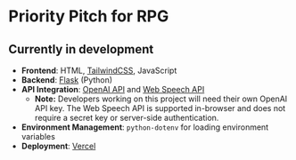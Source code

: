 # Priority Pitch for RPG
## Currently in development

- **Frontend**: HTML, [TailwindCSS](https://tailwindcss.com/), JavaScript
- **Backend**: [Flask](https://flask.palletsprojects.com/) (Python)
- **API Integration**: [OpenAI API](https://platform.openai.com/) and [Web Speech API](https://developer.mozilla.org/en-US/docs/Web/API/Web_Speech_API)
  - **Note:** Developers working on this project will need their own OpenAI API key. The Web Speech API is supported in-browser and does not require a secret key or server-side authentication.
- **Environment Management**: `python-dotenv` for loading environment variables
- **Deployment**: [Vercel](https://vercel.com/)